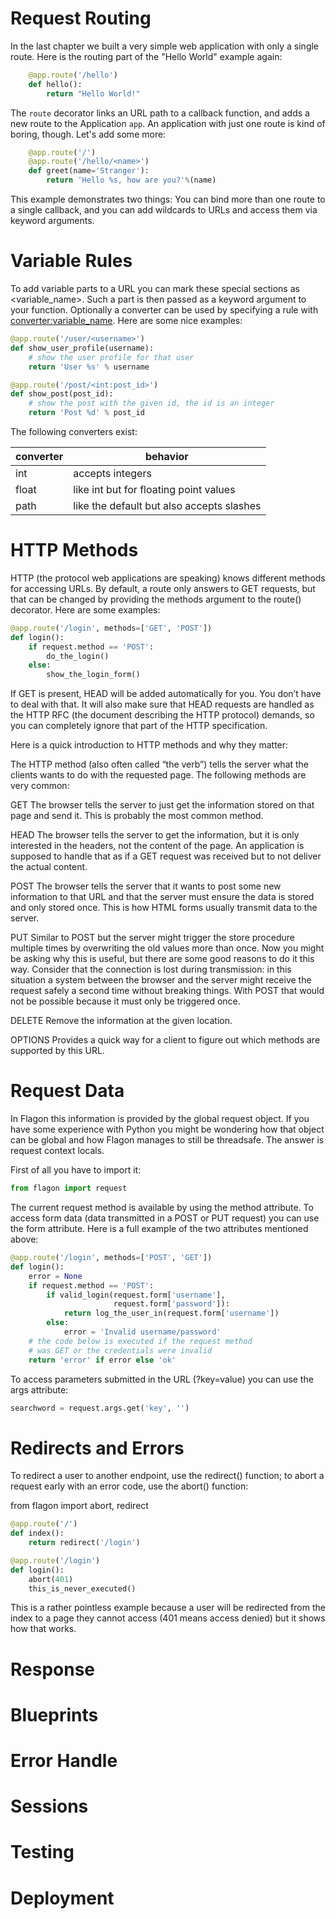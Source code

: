 
# Request Routing

In the last chapter we built a very simple web application with only a single route. Here is the routing part of the "Hello World" example again:

```python
    @app.route('/hello')
    def hello():
        return "Hello World!"
```

The `route` decorator links an URL path to a callback function, and adds a new route to the Application `app`. An application with just one route is kind of boring, though. Let's add some more:

```python
    @app.route('/')
    @app.route('/hello/<name>')
    def greet(name='Stranger'):
        return 'Hello %s, how are you?'%(name)
```

This example demonstrates two things: You can bind more than one route to a single callback, and you can add wildcards to URLs and access them via keyword arguments.


# Variable Rules

To add variable parts to a URL you can mark these special sections as <variable_name>. Such a part is then passed as a keyword argument to your function. Optionally a converter can be used by specifying a rule with <converter:variable_name>. Here are some nice examples:

```python
@app.route('/user/<username>')
def show_user_profile(username):
    # show the user profile for that user
    return 'User %s' % username

@app.route('/post/<int:post_id>')
def show_post(post_id):
    # show the post with the given id, the id is an integer
    return 'Post %d' % post_id
```

The following converters exist:

| converter | behavior |
|-----------|----------|
| int | accepts integers |
| float | like int but for floating point values |
| path | like the default but also accepts slashes |

# HTTP Methods

HTTP (the protocol web applications are speaking) knows different methods for accessing URLs. By default, a route only answers to GET requests, but that can be changed by providing the methods argument to the route() decorator. Here are some examples:

```python
@app.route('/login', methods=['GET', 'POST'])
def login():
    if request.method == 'POST':
        do_the_login()
    else:
        show_the_login_form()
```

If GET is present, HEAD will be added automatically for you. You don’t have to deal with that. It will also make sure that HEAD requests are handled as the HTTP RFC (the document describing the HTTP protocol) demands, so you can completely ignore that part of the HTTP specification.

Here is a quick introduction to HTTP methods and why they matter:

The HTTP method (also often called “the verb”) tells the server what the clients wants to do with the requested page. The following methods are very common:

GET
The browser tells the server to just get the information stored on that page and send it. This is probably the most common method.

HEAD
The browser tells the server to get the information, but it is only interested in the headers, not the content of the page. An application is supposed to handle that as if a GET request was received but to not deliver the actual content.

POST
The browser tells the server that it wants to post some new information to that URL and that the server must ensure the data is stored and only stored once. This is how HTML forms usually transmit data to the server.

PUT
Similar to POST but the server might trigger the store procedure multiple times by overwriting the old values more than once. Now you might be asking why this is useful, but there are some good reasons to do it this way. Consider that the connection is lost during transmission: in this situation a system between the browser and the server might receive the request safely a second time without breaking things. With POST that would not be possible because it must only be triggered once.

DELETE
Remove the information at the given location.

OPTIONS
Provides a quick way for a client to figure out which methods are supported by this URL.

# Request Data
In Flagon this information is provided by the global request object. If you have some experience with Python you might be wondering how that object can be global and how Flagon manages to still be threadsafe. The answer is request context locals.

First of all you have to import it:

```python
from flagon import request
```

The current request method is available by using the method attribute. To access form data (data transmitted in a POST or PUT request) you can use the form attribute. Here is a full example of the two attributes mentioned above:

```python
@app.route('/login', methods=['POST', 'GET'])
def login():
    error = None
    if request.method == 'POST':
        if valid_login(request.form['username'],
                       request.form['password']):
            return log_the_user_in(request.form['username'])
        else:
            error = 'Invalid username/password'
    # the code below is executed if the request method
    # was GET or the credentials were invalid
    return 'error' if error else 'ok'
```

To access parameters submitted in the URL (?key=value) you can use the args attribute:

```python
searchword = request.args.get('key', '')
```

# Redirects and Errors

To redirect a user to another endpoint, use the redirect() function; to abort a request early with an error code, use the abort() function:

from flagon import abort, redirect

```python
@app.route('/')
def index():
    return redirect('/login')

@app.route('/login')
def login():
    abort(401)
    this_is_never_executed()
```

This is a rather pointless example because a user will be redirected from the index to a page they cannot access (401 means access denied) but it shows how that works.


# Response

# Blueprints

# Error Handle

# Sessions

# Testing

# Deployment
